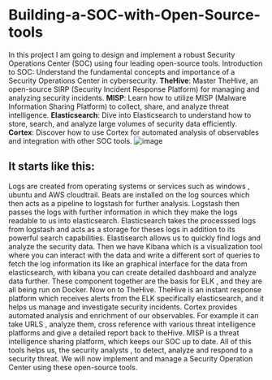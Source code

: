 # Building-a-SOC-with-Open-Source-tools
In this project I am going to design and implement a robust Security Operations Center (SOC) using four leading open-source tools.
Introduction to SOC: Understand the fundamental concepts and importance of a Security Operations Center in cybersecurity.
**TheHive**: Master TheHive, an open-source SIRP (Security Incident Response Platform) for managing and analyzing security incidents.
**MISP**: Learn how to utilize MISP (Malware Information Sharing Platform) to collect, share, and analyze threat intelligence.
**Elasticsearch**: Dive into Elasticsearch to understand how to store, search, and analyze large volumes of security data efficiently.
**Cortex**: Discover how to use Cortex for automated analysis of observables and integration with other SOC tools.
![image](https://github.com/user-attachments/assets/c56be916-f4d5-40d7-8a53-6a6d75e58b55)

## It starts like this:
Logs are created from operating systems or services such as windows , ubuntu and AWS cloudtrail. Beats are installed on the log sources which then acts as a pipeline to logstash for further analysis.
Logstash then passes the logs with further information in which they make the logs readable to us into elasticsearch. Elasticsearch takes the processsed logs from logstash and acts as a storage for theses logs in addition to its powerful search capabilities.
Elastisearch allows us to quickly find logs and analyze the security data. Then we have Kibana which is a visualization tool where you can interact with the data and write a different sort of queries to fetch the log information  its like an graphical interface for the data
from elasticsearch, with kibana you can create detailed dashboard and analyze data further. These component together are the basis for ELK , and they are all being run on Docker.
Now on to TheHive.
TheHive is an instant response platform which receives alerts from the ELK specifically elasticsearch, and it helps us manage and investigate security incidents. 
Cortex provides automated analysis and enrichment of our observables. For example it can take URLS , analyze them, cross reference with various threat intelligence platforms and give a detailed report back to theHive.
MISP is a threat intelligence sharing platform, which keeps our SOC up to date.
All of this tools helps us, the security analysts , to detect, analyze and respond to a security threat.
We will now implement and manage a Security Operation Center using these open-source tools.
